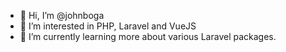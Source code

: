 - 👋 Hi, I’m @johnboga
- 👀 I’m interested in PHP, Laravel and VueJS
- 🌱 I’m currently learning more about various Laravel packages.


<!---
hasancanboga/hasancanboga is a ✨ special ✨ repository because its `README.md` (this file) appears on your GitHub profile.
You can click the Preview link to take a look at your changes.
--->
